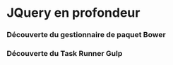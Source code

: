 JQuery en profondeur
==========================

### Découverte du gestionnaire de paquet Bower


### Découverte du Task Runner Gulp

### 
